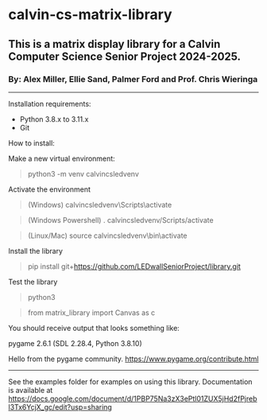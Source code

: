 # calvin-cs-matrix-library

## This is a matrix display library for a Calvin Computer Science Senior Project 2024-2025.
### By: Alex Miller, Ellie Sand, Palmer Ford and Prof. Chris Wieringa
-----------

Installation requirements:
- Python 3.8.x to 3.11.x
- Git

How to install:

Make a new virtual environment:
   
> python3 -m venv calvincsledvenv

Activate the environment

> (Windows) calvincsledvenv\Scripts\activate

> (Windows Powershell) . calvincsledvenv/Scripts/activate

> (Linux/Mac) source calvincsledvenv\bin\activate

Install the library

> pip install git+https://github.com/LEDwallSeniorProject/library.git

Test the library

> python3

> from matrix_library import Canvas as c

You should receive output that looks something like:

pygame 2.6.1 (SDL 2.28.4, Python 3.8.10)

Hello from the pygame community. https://www.pygame.org/contribute.html

-----------
See the examples folder for examples on using this library. Documentation is available at https://docs.google.com/document/d/1PBP75Na3zX3ePtl01ZUX5jHd2fPjrebl3Tx6YcjX_gc/edit?usp=sharing
